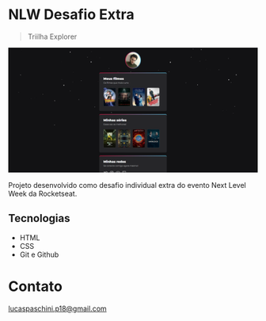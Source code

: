 # NLW Desafio Extra

>Triilha Explorer

![preview](github/preview.png)

Projeto desenvolvido como desafio individual extra do evento Next Level Week da Rocketseat.

## Tecnologias 

- HTML
- CSS
- Git e Github

# Contato

lucaspaschini.p18@gmail.com